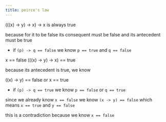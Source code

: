 ```yaml
---
title: peirce's law
---
```


(((x) -> y) -> x) -> x
is always true

because for it to be false
its consequent must be false
and its antecedent must be true

- if `(p) -> q == false`
  we know `p == true` and `q == false`

x == false
(((x) -> y) -> x) == true

because its antecedent is true, we know

((x) -> y) == false
or
x == true

- if `(p) -> q == true`
  we know `p == false` or `q == true`

since we already know `x == false`
we know `(x -> y) == false`
which means `x == true` and `y == false`

this is a contradiction
because we know `x == false`
